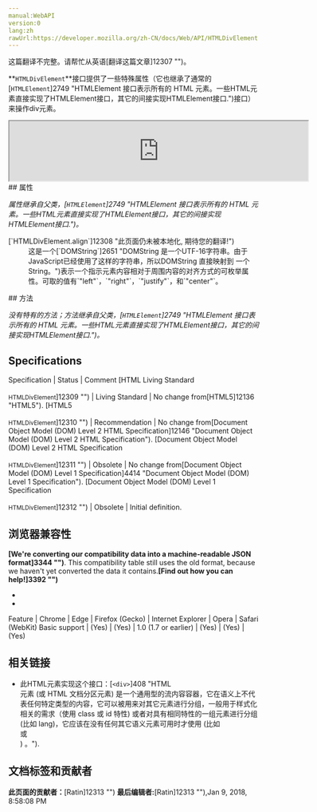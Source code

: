 ```yaml
---
manual:WebAPI
version:0
lang:zh
rawUrl:https://developer.mozilla.org/zh-CN/docs/Web/API/HTMLDivElement
---
```




这篇翻译不完整。请帮忙从英语[翻译这篇文章]12307 "")。








**`HTMLDivElement`**接口提供了一些特殊属性（它也继承了通常的[`HTMLElement`]2749 "HTMLElement 接口表示所有的 HTML 元素。一些HTML元素直接实现了HTMLElement接口，其它的间接实现HTMLElement接口.")接口）来操作div元素。

<iframe src='https://mdn.mozillademos.org/zh-CN/docs/Web/API/HTMLDivElement$samples/inheritance_diagram?revision=1345003' width='600' height='120'></iframe>
## 属性<a name="属性"></a>


<em>属性继承自父类，[`HTMLElement`]2749 "HTMLElement 接口表示所有的 HTML 元素。一些HTML元素直接实现了HTMLElement接口，其它的间接实现HTMLElement接口.")。</em>

<dl><dt>[`HTMLDivElement.align`]12308 "此页面仍未被本地化, 期待您的翻译!")<i></i></dt><dd>这是一个[`DOMString`]2651 "DOMString 是一个UTF-16字符串。由于JavaScript已经使用了这样的字符串，所以DOMString 直接映射到 一个String。")表示一个指示元素内容相对于周围内容的对齐方式的可枚举属性。可取的值有`"left"`，`"right"`，`"justify"`，和`"center"`。</dd></dl>
## 方法<a name="方法"></a>


<em>没有特有的方法；方法继承自父类，[`HTMLElement`]2749 "HTMLElement 接口表示所有的 HTML 元素。一些HTML元素直接实现了HTMLElement接口，其它的间接实现HTMLElement接口.")。</em>


## Specifications<a name="Specifications"></a>
Specification | Status | Comment 
[HTML Living Standard<br></br><small>HTMLDivElement</small>]12309 "") | Living Standard | No change from[HTML5]12136 "HTML5"). 
[HTML5<br></br><small>HTMLDivElement</small>]12310 "") | Recommendation | No change from[Document Object Model (DOM) Level 2 HTML Specification]12146 "Document Object Model (DOM) Level 2 HTML Specification"). 
[Document Object Model (DOM) Level 2 HTML Specification<br></br><small>HTMLDivElement</small>]12311 "") | Obsolete | No change from[Document Object Model (DOM) Level 1 Specification]4414 "Document Object Model (DOM) Level 1 Specification"). 
[Document Object Model (DOM) Level 1 Specification<br></br><small>HTMLDivElement</small>]12312 "") | Obsolete | Initial definition. 


## 浏览器兼容性<a name="浏览器兼容性"></a>


**[We&#39;re converting our compatibility data into a machine-readable JSON format]3344 "")**. This compatibility table still uses the old format, because we haven&#39;t yet converted the data it contains.**[Find out how you can help!]3392 "")**


* 
* 
Feature | Chrome | Edge | Firefox (Gecko) | Internet Explorer | Opera | Safari (WebKit) 
Basic support | (Yes) | (Yes) | 1.0 (1.7 or earlier) | (Yes) | (Yes) | (Yes) 




## 相关链接<a name="相关链接"></a>

* 此HTML元素实现这个接口：[`<div>`]408 "HTML <div> 元素 (或 HTML 文档分区元素) 是一个通用型的流内容容器，它在语义上不代表任何特定类型的内容，它可以被用来对其它元素进行分组，一般用于样式化相关的需求（使用 class 或 id 特性) 或者对具有相同特性的一组元素进行分组 (比如 lang)，它应该在没有任何其它语义元素可用时才使用 (比如 <article> 或 <nav>) 。").



## 文档标签和贡献者
**此页面的贡献者：**[Ratin]12313 "")
**最后编辑者:**[Ratin]12313 ""),<time>Jan 9, 2018, 8:58:08 PM</time>


